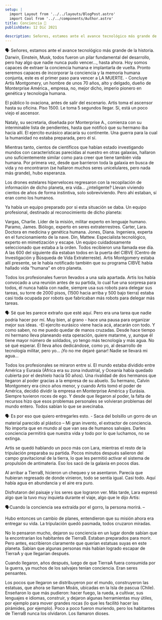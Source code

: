 ```yaml
---
setup: |
  import Layout from '../../layouts/BlogPost.astro'
  import Cool from '../../components/Author.astro'
title: Conciencia 🧠
publishDate: 12 Dic 2021

description: Señores, estamos ante el avance tecnológico más grande de la historia. Darwin, Einstein, Musk, todos fueron un pilar fundamental del desarrollo, pero hay algo que nadie nunca pudo vencer, hasta ahora...
---
```


🗣️ Señores, estamos ante el avance tecnológico más grande de la historia. Darwin, Einstein, Musk, todos fueron un pilar fundamental del desarrollo, pero hay algo que nadie nunca pudo vencer…, hasta ahora. Hoy somos capaces de extraer la conciencia humana e implantarla de vuelta. Pronto seremos capaces de incorporar la conciencia y la memoria humana conjunta, este es el primer paso para vencer a LA MUERTE. - Concluye Artis Montgomery, un hombre de unos 70 años, alto y delgado, dueño de Monterprise América., empresa, no, mejor dicho, imperio pionero en genética y tecnología humana.

El público lo ovaciona, antes de salir del escenario. Artis toma el ascensor hasta su oficina. Piso 1500. Le toma 5 segundos llegar. Sí, está un poco viejo el ascensor.

Nataly, su secretaria, diseñada por Monterprise A., comienza con su interminable lista de pendientes, hasta que notificó que su hermano iba hacia allí. El ejercito eurásico atacaría su continente. Una guerra para la cual la humanidad no estaba preparada, pero él sí.

Mientras tanto, cientos de científicos que habían estado investigando mundos con características parecidas al nuestro en otras galaxias, hallaron uno suficientemente similar como para creer que tiene también vida humana. Por primera vez, desde que barrieron toda la galaxia en busca de vida y no encontraron (se hallaron muchos seres unicelulares, pero nada más grande), hubo esperanza.

Los drones estelares hiperveloces regresaron con la recopilación de información de dicho planeta, era vida… ¿inteligente? Llevan viviendo cientos de años de forma instintiva, solo sobreviviendo. Pero ahí estaban, sí eran como los humanos.

Ya había un equipo preparado por si esta situación se daba. Un equipo profesional, destinado al reconocimiento de dicho planeta:

Vargas, Charlie. Líder de la misión, militar experto en lenguaje humano.
Paramo, James. Biólogo, experto en seres extraterrestres.
Carter, Lara. Doctora en medicina y genética humana.
Jones, Diana. Ingeniera, experta en el funcionamiento de la nave.
Din, Mattew. Especialista tecnológico, experto en mimetización y escape.
Un equipo cuidadosamente seleccionado que estaba a la orden. Todos recibieron una llamada ese día. A las 600 del siguiente día estaban todos en la puerta del CIBVE (Centro de Investigación y Búsqueda de Vida Extraterreste).  Artis Montgomery estaba allí presente, se le había notificado también que su programa CIBVE había hallado vida “humana” en otro planeta.

Todos los profesionales fueron llevados a una sala apartada. Artis los había convocado a una reunión antes de su partida, lo cual fue una sorpresa para todos, él nunca habla con nadie, siempre usa sus robots para delegar sus tareas, su torre de 2000 pisos, (1500 hacia arriba y 500 bajo tierra) estaba casi toda ocupada por robots que fabricaban más robots para delegar más tareas.

🗣️ Sé que les parece extraño que esté aquí. Pero era una tarea que nadie podría hacer por mí. Muy bien, al grano - hace una pausa para organizar mejor sus ideas. -El ejercito eurásico viene hacia acá, atacarán con todo. Y como saben, no me puedo quedar de manos cruzadas. Desde hace tiempo mi hermano lleva planeando esta operación, quiere matarme, y, aunque él tiene mayor número de soldados, yo tengo más tecnología y más agua. No sé qué esperar. Él lleva años dedicándose, como yo, al desarrollo de tecnología militar, pero yo… ¡Yo no me dejaré ganar! Nadie se llevará mi agua…

Todos los profesionales se miraron entre sí. El mundo estaba dividido entre América y Eurasia (África era su zona industrial, y Oceanía había quedado cubierta por el deshielo hacía 50 años). Una rivalidad de dos hermanos que llegaron al poder gracias a la empresa de su abuelo. Su hermano, Calvin Montgomery era cinco años menor, y cuando Artis tomó el poder de América, decidió dividir la empresa en Monterprise América y Eurásia. Siempre tuvieron roces de ego. Y desde que llegaron al poder, la falta de recursos hizo que esos problemas personales se volvieran problemas del mundo entero. Todos sabían lo que se avecinaba.

🗣️ Es por eso que quiero entregarles esto. - Saca del bolsillo un gorro de un material parecido al plástico – Mi gran invento, el extractor de conciencia. No importa que en mundo al que van sea de humanos salvajes. Darles conciencia permitirá que nuestra vida y todo por lo que luchamos, no se extinga.

Artis se quedó hablando un poco más con Lara, mientras el resto de la tripulación preparaba su partida. Pocos minutos después salieron del campo gravitacional de la tierra, lo que les permitió activar el sistema de propulsión de antimateria. Eso los sacó de la galaxia en pocos días.

Al arribar a TierraB, hicieron un chequeo y se asentaron. Parecía que hubieran regresado de donde vinieron, todo se sentía igual. Casi todo. Aquí había agua en abundancia y el aire era puro.

Disfrutaron del paisaje y los seres que lograron ver. Más tarde, Lara expresó algo que la tuvo muy inquieta durante el viaje, algo que le dijo Artis:

🗣️Cuando la conciencia sea extraída por el gorro, la persona morirá. –

Hubo entonces un cambio de planes, entendieron que su misión ahora era entregar su vida. La tripulación quedó pasmada, todos cruzaron miradas.

No lo pensaron mucho, dejaron su conciencia en un lugar donde sabían que la encontrarían los habitantes de TierraB. Estaban preparados para morir. Pero antes, escribieron claramente que querían estatuas suyas en este planeta. Sabían que algunas personas más habían logrado escapar de TierraA y que llegarían después.

Cuando llegaron, años después, luego de que TierraA fuera consumida por la guerra, ya muchos de los salvajes tenían conciencia. Eran seres pensantes.

Los pocos que llegaron se distribuyeron por el mundo, construyeron las estatuas, que ahora se llaman Moáis, ubicadas en la Isla de pascua (Chile). Enseñaron lo que más pudieron: hacer fuego, la rueda, a cultivar, sus lenguajes e idiomas, construir, y dejaron algunas herramientas muy útiles, por ejemplo para mover grandes rocas (lo que les facilitó hacer las pirámides, por ejemplo). Poco a poco fueron muriendo, pero los habitantes de TierraB nunca los olvidaron. Los llamaron dioses.

